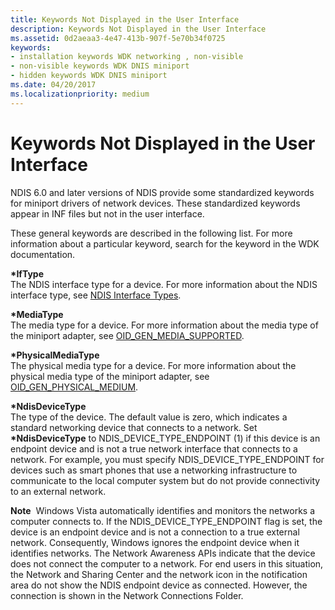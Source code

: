 ```yaml
---
title: Keywords Not Displayed in the User Interface
description: Keywords Not Displayed in the User Interface
ms.assetid: 0d2aeaa3-4e47-413b-907f-5e70b34f0725
keywords:
- installation keywords WDK networking , non-visible
- non-visible keywords WDK DNIS miniport
- hidden keywords WDK DNIS miniport
ms.date: 04/20/2017
ms.localizationpriority: medium
---
```


# Keywords Not Displayed in the User Interface





NDIS 6.0 and later versions of NDIS provide some standardized keywords for miniport drivers of network devices. These standardized keywords appear in INF files but not in the user interface.

These general keywords are described in the following list. For more information about a particular keyword, search for the keyword in the WDK documentation.

<a href="" id="-iftype"></a>**\*IfType**  
The NDIS interface type for a device. For more information about the NDIS interface type, see [NDIS Interface Types](https://msdn.microsoft.com/library/windows/hardware/ff565767).

<a href="" id="-mediatype"></a>**\*MediaType**  
The media type for a device. For more information about the media type of the miniport adapter, see [OID\_GEN\_MEDIA\_SUPPORTED](https://msdn.microsoft.com/library/windows/hardware/ff569609).

<a href="" id="-physicalmediatype"></a>**\*PhysicalMediaType**  
The physical media type for a device. For more information about the physical media type of the miniport adapter, see [OID\_GEN\_PHYSICAL\_MEDIUM](https://msdn.microsoft.com/library/windows/hardware/ff569621).

<a href="" id="-ndisdevicetype-------"></a>**\*NdisDeviceType**   
The type of the device. The default value is zero, which indicates a standard networking device that connects to a network. Set **\*NdisDeviceType** to NDIS\_DEVICE\_TYPE\_ENDPOINT (1) if this device is an endpoint device and is not a true network interface that connects to a network. For example, you must specify NDIS\_DEVICE\_TYPE\_ENDPOINT for devices such as smart phones that use a networking infrastructure to communicate to the local computer system but do not provide connectivity to an external network.

**Note**  Windows Vista automatically identifies and monitors the networks a computer connects to. If the NDIS\_DEVICE\_TYPE\_ENDPOINT flag is set, the device is an endpoint device and is not a connection to a true external network. Consequently, Windows ignores the endpoint device when it identifies networks. The Network Awareness APIs indicate that the device does not connect the computer to a network. For end users in this situation, the Network and Sharing Center and the network icon in the notification area do not show the NDIS endpoint device as connected. However, the connection is shown in the Network Connections Folder.

 

 

 





